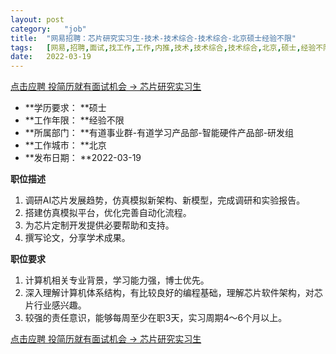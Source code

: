 ```yaml
---
layout:	post
category:	"job"
title:	"网易招聘：芯片研究实习生-技术-技术综合-技术综合-北京硕士经验不限"
tags:	[网易,招聘,面试,找工作,工作,内推,技术,技术综合,技术综合,北京,硕士,经验不限]
date:	2022-03-19
---
```


[点击应聘 投简历就有面试机会 -> 芯片研究实习生](http://mobile.bole.netease.com/bole/boleDetail?id=36892&employeeId=346f03c3cda5f04c&key=all)



- **学历要求： **硕士
- **工作年限： **经验不限
- **所属部门： **有道事业群-有道学习产品部-智能硬件产品部-研发组
- **工作城市： **北京
- **发布日期： **2022-03-19



**职位描述**
1. 调研AI芯片发展趋势，仿真模拟新架构、新模型，完成调研和实验报告。
2. 搭建仿真模拟平台，优化完善自动化流程。
3. 为芯片定制开发提供必要帮助和支持。
4. 撰写论文，分享学术成果。



**职位要求**
1. 计算机相关专业背景，学习能力强，博士优先。
2. 深入理解计算机体系结构，有比较良好的编程基础，理解芯片软件架构，对芯片行业感兴趣。
3. 较强的责任意识，能够每周至少在职3天，实习周期4～6个月以上。



[点击应聘 投简历就有面试机会 -> 芯片研究实习生](http://mobile.bole.netease.com/bole/boleDetail?id=36892&employeeId=346f03c3cda5f04c&key=all)